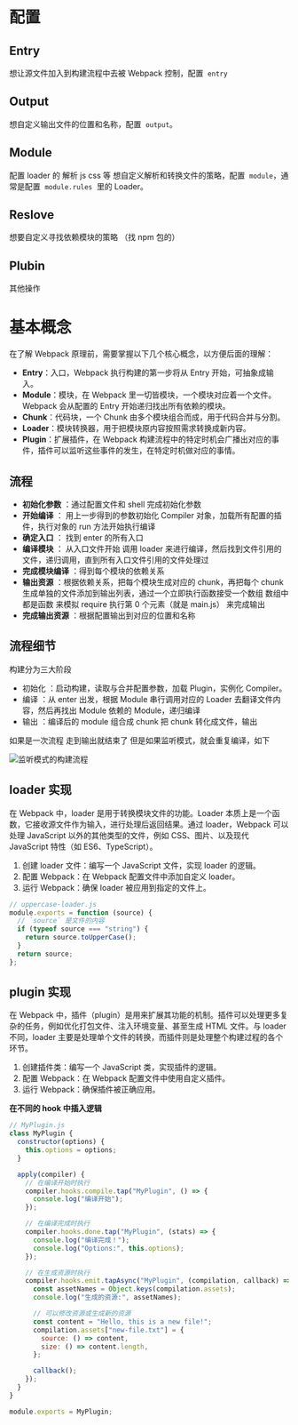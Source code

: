 # 配置

## Entry

想让源文件加入到构建流程中去被 Webpack 控制，配置  `entry`

## Output

想自定义输出文件的位置和名称，配置  `output`。

## Module

配置 loader 的 解析 js css 等
想自定义解析和转换文件的策略，配置  `module`，通常是配置  `module.rules`  里的 Loader。

## Reslove

想要自定义寻找依赖模块的策略 （找 npm 包的）

## Plubin

其他操作

# 基本概念

在了解 Webpack 原理前，需要掌握以下几个核心概念，以方便后面的理解：

- **Entry**：入口，Webpack 执行构建的第一步将从 Entry 开始，可抽象成输入。
- **Module**：模块，在 Webpack 里一切皆模块，一个模块对应着一个文件。Webpack 会从配置的 Entry 开始递归找出所有依赖的模块。
- **Chunk**：代码块，一个 Chunk 由多个模块组合而成，用于代码合并与分割。
- **Loader**：模块转换器，用于把模块原内容按照需求转换成新内容。
- **Plugin**：扩展插件，在 Webpack 构建流程中的特定时机会广播出对应的事件，插件可以监听这些事件的发生，在特定时机做对应的事情。

## 流程

- **初始化参数** ：通过配置文件和 shell 完成初始化参数
- **开始编译** ： 用上一步得到的参数初始化 Compiler 对象，加载所有配置的插件，执行对象的 run 方法开始执行编译
- **确定入口** ： 找到 enter 的所有入口
- **编译模块** ： 从入口文件开始 调用 loader 来进行编译，然后找到文件引用的文件，递归调用，直到所有入口文件引用的文件处理过
- **完成模块编译** ：得到每个模块的依赖关系
- **输出资源** ：根据依赖关系，把每个模块生成对应的 chunk，再把每个 chunk 生成单独的文件添加到输出列表，通过一个立即执行函数接受一个数组 数组中都是函数 来模拟 require 执行第 0 个元素（就是 main.js） 来完成输出
- **完成输出资源** ：根据配置输出到对应的位置和名称

## 流程细节

构建分为三大阶段

- 初始化 ：启动构建，读取与合并配置参数，加载 Plugin，实例化 Compiler。
- 编译 ：从 enter 出发，根据 Module 串行调用对应的 Loader 去翻译文件内容，然后再找出 Module 依赖的 Module，递归编译
- 输出 ：编译后的 module 组合成 chunk 把 chunk 转化成文件，输出

如果是一次流程 走到输出就结束了 但是如果监听模式，就会重复编译，如下

![监听模式的构建流程](https://pub-a953275fa2c34c18b80fc1f84e3ea746.r2.dev/xiaowo/2023/08/7bc6f5dc69faad9efa9a7d4a73401989.png)

<!-- ![监听模式的构建流程.png](https://p3-juejin.byteimg.com/tos-cn-i-k3u1fbpfcp/4a64b3ed9e4d41c3b3e87409dc344c5d~tplv-k3u1fbpfcp-watermark.image?) -->

## loader 实现

在 Webpack 中，loader 是用于转换模块文件的功能。Loader 本质上是一个函数，它接收源文件作为输入，进行处理后返回结果。通过 loader，Webpack 可以处理 JavaScript 以外的其他类型的文件，例如 CSS、图片、以及现代 JavaScript 特性（如 ES6、TypeScript）。

1. 创建 loader 文件：编写一个 JavaScript 文件，实现 loader 的逻辑。
2. 配置 Webpack：在 Webpack 配置文件中添加自定义 loader。
3. 运行 Webpack：确保 loader 被应用到指定的文件上。

```js
// uppercase-loader.js
module.exports = function (source) {
  // `source` 是文件的内容
  if (typeof source === "string") {
    return source.toUpperCase();
  }
  return source;
};
```

## plugin 实现

在 Webpack 中，插件（plugin）是用来扩展其功能的机制。插件可以处理更多复杂的任务，例如优化打包文件、注入环境变量、甚至生成 HTML 文件。与 loader 不同，loader 主要是处理单个文件的转换，而插件则是处理整个构建过程的各个环节。

1. 创建插件类：编写一个 JavaScript 类，实现插件的逻辑。
2. 配置 Webpack：在 Webpack 配置文件中使用自定义插件。
3. 运行 Webpack：确保插件被正确应用。

**在不同的 hook 中插入逻辑**

```js
// MyPlugin.js
class MyPlugin {
  constructor(options) {
    this.options = options;
  }

  apply(compiler) {
    // 在编译开始时执行
    compiler.hooks.compile.tap("MyPlugin", () => {
      console.log("编译开始");
    });

    // 在编译完成时执行
    compiler.hooks.done.tap("MyPlugin", (stats) => {
      console.log("编译完成！");
      console.log("Options:", this.options);
    });

    // 在生成资源时执行
    compiler.hooks.emit.tapAsync("MyPlugin", (compilation, callback) => {
      const assetNames = Object.keys(compilation.assets);
      console.log("生成的资源:", assetNames);

      // 可以修改资源或生成新的资源
      const content = "Hello, this is a new file!";
      compilation.assets["new-file.txt"] = {
        source: () => content,
        size: () => content.length,
      };

      callback();
    });
  }
}

module.exports = MyPlugin;
```
